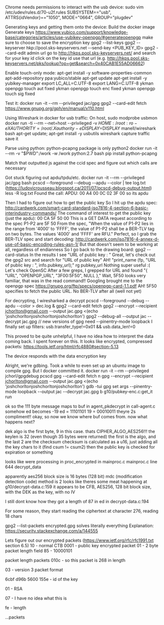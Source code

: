 Chrome needs permissions to interact with the usb device:
sudo vim /etc/udev/rules.d/70-u2f.rules
SUBSYSTEM=="usb", ATTRS{idVendor}=="1050", MODE="0664", GROUP="plugdev"

Generating keys and getting them onto the device:
Build the docker image
Generate keys
https://www.yubico.com/support/knowledge-base/categories/articles/use-yubikey-openpgp/#generateopenpgp
make sure to choose to save the encryption key
gpg2 --list-keys
gpg2 --keyserver hkp://pool.sks-keyservers.net --send-key <PUB_KEY_ID>
gpg2 --card-edit
admin
url
go to http://hkps.pool.sks-keyservers.net/ and search for your key id
click on the key id
use that url (e.g. http://hkps.pool.sks-keyservers.net/pks/lookup?op=get&search=0x40CAB1E55AD06662)

Enable touch-only mode:
apt-get install -y software-properties-common
apt-add-repository ppa:yubico/stable
apt-get update
apt-get install -y yubikey-manager
export LC_ALL=C.UTF-8
export LANG=C.UTF-8
ykman openpgp touch aut fixed
ykman openpgp touch enc fixed
ykman openpgp touch sig fixed

Test it:
docker run -it --rm --privileged jac/gpg
gpg2 --card-edit
fetch
https://www.gnupg.org/gph/en/manual/x110.html

Using Wireshark in docker for usb traffic:
On host, sudo modprobe usbmon
docker run -ti --rm --net=host --privileged -v $HOME:/root:ro -e XAUTHORITY=/root/.Xauthority -e DISPLAY=$DISPLAY manell/wireshark bash
apt-get update; apt-get install -y usbutils
wireshark
capture traffic
save it

Parse using python:
python-pcapng package is only python2
docker run -it --rm -v "$PWD":/work -w /work python:2.7 bash
pip install python-pcapng

Match that outputted js against the ccid spec and figure out which calls are necessary

Got stuck figuring out apdu/tpdu/etc.
docker run -it --rm --privileged jac/gpg bash
pcscd --foreground --debug --apdu --color | tee log.txt (https://ludovicrousseau.blogspot.ca/2011/07/pcscd-debug-output.html)
less -R log.txt
Found the call: APDU: 00 A4 00 0C 02 3F 00
so its apdu

Then I had to figure out how to get the public key
So I hit up the apdu spec: http://cardwerk.com/smart-card-standard-iso7816-4-section-6-basic-interindustry-commands/
The command of interest to get the public key (just the apdu): 00 CA 5F 50 00
This is a GET DATA request according to the spec
P1-P2 are 5F 50
From the spec, "When the value of P1-P2 lies in the range from '4000' to 'FFFF', the value of P1-P2 shall be a BER-TLV tag on two bytes. The values '4000' and 'FFFF' are RFU."
Perfect, so I grab the BER-TLV spec and start decoding: http://cardwerk.com/iso7816-4-annex-d-use-of-basic-encoding-rules-asn-1/
But that doesn't seem to be working at all, regardless of endianness
So I go back to the drawing board: gpg2 --card-status
In the results I see "URL of public key : <my public key url>"
Great, let's check out the gpg2 src and search for "URL of public key"
AH! "print_name (fp, "URL of public key : ", info.pubkey_url);"
rg pubkey_url
Nothing super useful :(
Let's check OpenSC
After a few greps, I grepped for URL and found "{ "URL",      "OPENPGP_URL",     "3F00:5F50",      NULL              },"
Wait, 5F50 looks very familiar, that was in the read command!!
Googling brought me to the openpgp spec https://gnupg.org/ftp/specs/openpgp-card-1.1.pdf
AH! 5F50 specifies to fetch the public URL. No BER-TLV after all (well not yet)





For decrypting, I wiresharked a decrypt
pcscd --foreground --debug --apdu --color > dec.log &
gpg2 --card-edit
fetch
gpg2 --encrypt --recipient jchorlton@gmail.com --output jac.gpg <(echo 'joshchorltonjoshchorltonjoshchorlton')
gpg2 --debug-all --output jac --decrypt jac.gpg
// new versions of gpg need --pinentry-mode loopback
I finally set up filters: usb.transfer_type!=0x01 && usb.data_len!=0


This proved to be quite unhelpful, I have no idea how to interpret the data coming back. I spent forever on this.
It looks like encrypted, compressed packets: https://tools.ietf.org/html/rfc4880#section-5.13

The device responds with the data encryption key

Alright, we're gdbing. Took a while to even set up an ubuntu image to compile gpg. But I docker committed it.
docker run -it --rm --privileged jchorl/gpgdebug
pcscd
gpg --card-edit
fetch
n
gpg --encrypt --recipient jchorlton@gmail.com --output jac.gpg <(echo 'joshchorltonjoshchorltonjoshchorlton')
gdb -tui gpg
set args --pinentry-mode loopback --output jac --decrypt jac.gpg
b g10/pubkey-enc.c:get_it
run

ok so the 111 byte message maps to buf in agent_pkdecrypt in call-agent.c
somehow ed becomes -19
ed = 11101101
19 = 00010011
theyre 2s compliment!!
okay, so now we know where buf comes from. now what happens next?

dek algo is the first byte, 9 in this case. thats CIPHER_ALGO_AES256!!!
the keylen is 32 (even though 35 bytes were returned)
the first is the algo, and the last 2 are the checksum
checksum is calculated as a u16, just adding all the key chars to it (find csum != csum2)
then the public key is checked for expiration or something

looks like were processing in proc_encrypted in mainproc.c
mainproc.c line 644 decrypt_data

apparently aes256 block size is 16 bytes (128 bit)
mdc (modification detection code) method is 2
looks like theres some meat happening at g10/decrypt-data.c:159
it appears to be CFB, AES256, 128 bit block size, with the DEK as the key, with no IV

I still dont know how they got a length of 87 in ed in decrypt-data.c:194

For some reason, they start reading the ciphertext at character 276, reading 18 chars

gpg2 --list-packets encrypted.gpg solves literally everything
Explanation: https://security.stackexchange.com/a/144555

Lets figure out our encrypted packets (https://www.ietf.org/rfc/rfc1991.txt section 6.5)
10 - normal CTB
0001 - public key encrypted packet
01 - 2 byte packet length field
85 - 10000101

packet length packets
010c - so this packet is 268 in length

03 - version 3 packet format

6cbf d96b 5600 155e - id of the key

01 - RSA

07 - I have no idea what this is

fe - length

...packets
